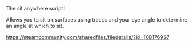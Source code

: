 The sit anywhere script!

Allows you to sit on surfaces using traces and your eye angle to determine an angle at which to sit.

https://steamcommunity.com/sharedfiles/filedetails/?id=108176967
